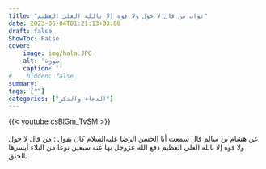```yaml
---
title: "ثواب من قال لا حول ولا قوة إلا بالله العلي العظيم"
date: 2023-06-04T01:21:13+03:00
draft: false
ShowToc: False
cover:
    image: img/hala.JPG
    alt: 'صورة'
    caption: ''
#    hidden: false
summary: 
tags: [""]
categories: ["الدعاء والذكر"]
---
```

{{< youtube csBlGm_TvSM >}}  
 <br>
عن هشام بن سالم
قال سمعت أبا الحسن الرضا عليه‌السلام كان يقول : من قال لا حول ولا قوة
إلا بالله العلي العظيم دفع الله عزوجل بها عنه سبعين نوعا من البلاء
أيسرها الخنق.

